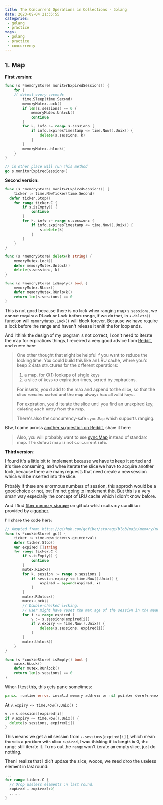 ```yaml
---
title: The Concurrent Operations in Collections - Golang
date: 2023-09-04 21:35:55
categories:
 - golang
 - practice
tags:
 - golang
 - practice
 - concurrency
---
```


## 1. Map

**First version:**

```go
func (s *memoryStore) monitorExpiredSessions() {
	for {
    // detect every seconds
		time.Sleep(time.Second)
		memoryMutex.Lock()
		if len(s.sessions) == 0 {
			memoryMutex.Unlock()
			continue
		}
		for k, info := range s.sessions {
			if info.expiresTimestamp <= time.Now().Unix() {
				delete(s.sessions, k)
			}
		}
		memoryMutex.Unlock()
	}
}

// in other place will run this method
go s.monitorExpiredSessions()
```

**Second version:**

```go
func (s *memoryStore) monitorExpiredSessions() {
	ticker := time.NewTicker(time.Second)
  defer ticker.Stop()
	for range ticker.C {
		if s.isEmpty() {
			continue
		}
		for k, info := range s.sessions {
			if info.expiresTimestamp <= time.Now().Unix() {
				s.delete(k)
			}
		}
	}
}

func (s *memoryStore) delete(k string) {
	memoryMutex.Lock()
	defer memoryMutex.Unlock()
	delete(s.sessions, k)
}

func (s *memoryStore) isEmpty() bool {
	memoryMutex.RLock()
	defer memoryMutex.RUnlock()
	return len(s.sessions) == 0
}
```

This is not good because there is no lock when ranging map `s.sessions`, we cannot require a RLock or Lock before range, if we do that, in `s.delete()` function will `memoryMutex.Lock()` will block forever. Because we have require a lock before the range and haven't release it unitl the for loop ends. 

And I think the design of my program is not correct, I don't need to iterate the map for expirations things, I received a very good advice from [Reddit](https://www.reddit.com/r/golang/comments/169cy30/comment/jz3d914/?utm_source=share&utm_medium=web2x&context=3), and quote here:

> One other thought that might be helpful if you want to reduce the locking time. You could build this like an LRU cache, where you'd keep 2 data structures for the different operations:
>
> 1. a map, for O(1) lookups of single keys
> 2. a slice of keys to expiration times, sorted by expirations.
>
> For inserts, you'd add to the map and append to the slice, so that the slice remains sorted and the map always has all valid keys.
>
> For expiration, you'd iterate the slice until you find an unexpired key, deleting each entry from the map.
>
> There's also the concurrency-safe `sync.Map` which supports ranging.

Btw, I came across [another suggestion on Reddit](https://www.reddit.com/r/golang/comments/169cy30/comment/jz4n8fa/?utm_source=share&utm_medium=web2x&context=3), share it here:

> Also, you will probably want to use [sync.Map](https://pkg.go.dev/sync#Map) instead of standard map. The default map is not concurrent safe. 

**Third version:**

I found it's a little bit to implement because we have to keep it sorted and it's time consuming, and when iterate the slice we have to acquire another lock, because there are many requests that need create a new session which will be inserted into the slice. 

Prbably if there are enormous numbers of session, this approch would be a good choice or not, but I'm not going to implement this. But this is a very smart way especially the concept of LRU cache which I didn't know before. 

And I find [fiber memory storage](https://github.com/gofiber/storage/blob/main/memory/memory.go) on github which suits my condition provided by a [gopher](https://www.reddit.com/r/golang/comments/169cy30/comment/jz18tzh/?utm_source=share&utm_medium=web2x&context=3). 

I'll share the code here:

```go
// Adopted from: https://github.com/gofiber/storage/blob/main/memory/memory.go
func (s *cookieStore) gc() {
	ticker := time.NewTicker(s.gcInterval)
	defer ticker.Stop()
	var expired []string
	for range ticker.C {
		if s.isEmpty() {
			continue
		}
		mutex.RLock()
		for k, session := range s.sessions {
			if session.expiry <= time.Now().Unix() {
				expired = append(expired, k)
			}
		}
		mutex.RUnlock()
		mutex.Lock()
		// Double-checked locking.
		// User might have reset the max age of the session in the meantime.
		for i := range expired {
			v := s.sessions[expired[i]]
			if v.expiry <= time.Now().Unix() {
				delete(s.sessions, expired[i])
			}
		}
		mutex.Unlock()
	}
}

func (s *cookieStore) isEmpty() bool {
	mutex.RLock()
	defer mutex.RUnlock()
	return len(s.sessions) == 0
}
```

When I test this, this gets panic sometimes:

```go
panic: runtime error: invalid memory address or nil pointer dereference
```

At `v.expiry <= time.Now().Unix() `:

```go
v := s.sessions[expired[i]]
if v.expiry <= time.Now().Unix() {
  delete(s.sessions, expired[i])
}
```

This means we get a nil session from `s.sessions[expired[i]]`, which mean there is a problem with slice `expired`, I was thinking if its length is 0, the range still iterate it. Turns out the `range` won't iterate an empty slice, just do nothing. 

Then I realize that I did't update the slice, woops, we need drop the useless element in last round:

```go
...
for range ticker.C {
  // Drop useless elements in last round.
  expired = expired[:0]
  .....
}
```







